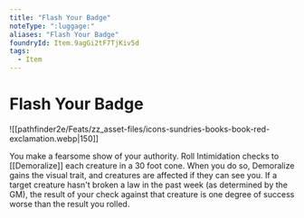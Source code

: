 ```yaml
---
title: "Flash Your Badge"
noteType: ":luggage:"
aliases: "Flash Your Badge"
foundryId: Item.9agGi2tF7TjKiv5d
tags:
  - Item
---
```


# Flash Your Badge
![[pathfinder2e/Feats/zz_asset-files/icons-sundries-books-book-red-exclamation.webp|150]]

You make a fearsome show of your authority. Roll Intimidation checks to [[Demoralize]] each creature in a 30 foot cone. When you do so, Demoralize gains the visual trait, and creatures are affected if they can see you. If a target creature hasn't broken a law in the past week (as determined by the GM), the result of your check against that creature is one degree of success worse than the result you rolled.
